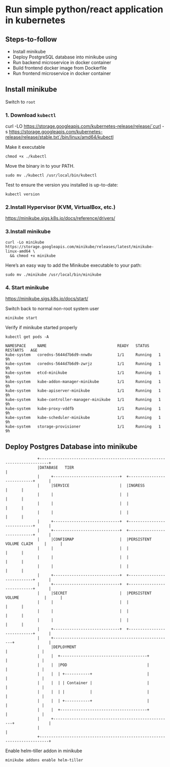 # Run simple python/react application in kubernetes

## Steps-to-follow
* Install minikube
* Deploy PostgreSQL database into minikube using 
* Run backend microservice in docker container 
* Build frontend docker image from Dockerfile
* Run frontend microservice in docker container

## Install minikube
Switch to `root`

### 1. Download `kubectl`

curl -LO https://storage.googleapis.com/kubernetes-release/release/`curl -s https://storage.googleapis.com/kubernetes-release/release/stable.txt`/bin/linux/amd64/kubectl

Make it executable
```
chmod +x ./kubectl
```
Move the binary in to your PATH.
```
sudo mv ./kubectl /usr/local/bin/kubectl
```
Test to ensure the version you installed is up-to-date:
```
kubectl version
```

### 2.Install Hypervisor (KVM, VirtualBox, etc.)
https://minikube.sigs.k8s.io/docs/reference/drivers/
### 3.Install minikube
```
curl -Lo minikube https://storage.googleapis.com/minikube/releases/latest/minikube-linux-amd64 \
  && chmod +x minikube
```
Here’s an easy way to add the Minikube executable to your path:
```
sudo mv ./minikube /usr/local/bin/minikube
```
### 4. Start minikube
https://minikube.sigs.k8s.io/docs/start/

Switch back to normal non-root system user

```
minikube start
```
Verify if minikube started properly

```
kubectl get pods -A

NAMESPACE     NAME                               READY   STATUS    RESTARTS   AGE
kube-system   coredns-5644d7b6d9-nnw8v           1/1     Running   1          9h
kube-system   coredns-5644d7b6d9-zwrjz           1/1     Running   1          9h
kube-system   etcd-minikube                      1/1     Running   1          9h
kube-system   kube-addon-manager-minikube        1/1     Running   1          9h
kube-system   kube-apiserver-minikube            1/1     Running   1          9h
kube-system   kube-controller-manager-minikube   1/1     Running   1          9h
kube-system   kube-proxy-vddfb                   1/1     Running   1          9h
kube-system   kube-scheduler-minikube            1/1     Running   1          9h
kube-system   storage-provisioner                1/1     Running   1          9h
```

## Deploy Postgres Database into minikube

```
              +--------------------------------------------------------------------------+
              |DATABASE   TIER                                                           |
              |     +-----------------------------+  +----------------------------+      |
              |     |SERVICE                      |  |INGRESS                     |      |
              |     |                             |  |                            |      |
              |     |                             |  |                            |      |
              |     |                             |  |                            |      |
              |     +-----------------------------+  +----------------------------+      |
              |     +-----------------------------+  +----------------------------+      |
              |     |CONFIGMAP                    |  |PERSISTENT VOLUME CLAIM     |      |
              |     |                             |  |                            |      |
              |     |                             |  |                            |      |
              |     |                             |  |                            |      |
              |     +-----------------------------+  +----------------------------+      |
              |     +-----------------------------+  +----------------------------+      |
              |     |SECRET                       |  |PERSISTENT VOLUME           |      |
              |     |                             |  |                            |      |
              |     |                             |  |                            |      |
              |     |                             |  |                            |      |
              |     +-----------------------------+  +----------------------------+      |
              |     +----------------------------------------------------+               |
              |     |DEPLOYMENT                                          |               |
              |     |  +--------------------------------------+          |               |
              |     |  |POD                                   |          |               |
              |     |  | +-----------+                        |          |               |
              |     |  | | Container |                        |          |               |
              |     |  | |           |                        |          |               |
              |     |  | +-----------+                        |          |               |
              |     |  +--------------------------------------+          |               |
              |     +----------------------------------------------------+               |
              |                                                                          |
              +--------------------------------------------------------------------------+

```




Enable helm-tiller addon in minikube
```
minikube addons enable helm-tiller
```